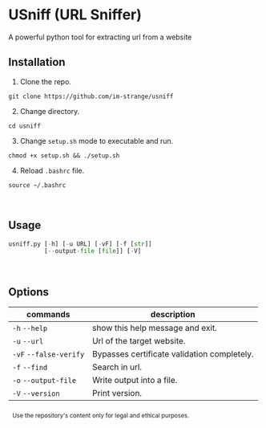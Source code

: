 # USniff (URL Sniffer)
A powerful python tool for extracting url from a website
&nbsp; 

## Installation
1. Clone the repo.
```
git clone https://github.com/im-strange/usniff
```
2. Change directory.
```
cd usniff
```
3. Change `setup.sh` mode to executable and run.
```
chmod +x setup.sh && ./setup.sh
```
4. Reload `.bashrc` file.
```
source ~/.bashrc
```

&nbsp; 
## Usage
```python
usniff.py [-h] [-u URL] [-vF] [-f [str]]
          [--output-file [file]] [-V]
```
&nbsp; 

## Options
| commands | description |
| --- | --- |
| `-h` `--help` |  show this help message and exit. |
| `-u` `--url`  |  Url of the target website.
| `-vF` `--false-verify` |  Bypasses certificate validation completely.
| `-f` `--find` |  Search in url.
| `-o` `--output-file` |  Write output into a file.
| `-V` `--version`  |      Print version.

&nbsp; 
<sub>Use the repository's content only for legal and ethical purposes.</sub>
